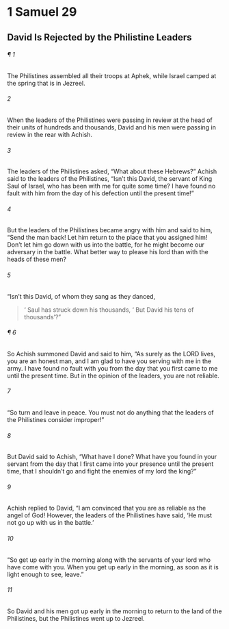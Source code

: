 # 1 Samuel 29
## David Is Rejected by the Philistine Leaders
###### ¶ 1
The Philistines assembled all their troops at Aphek, while Israel camped at the spring that is in Jezreel.
###### 2
When the leaders of the Philistines were passing in review at the head of their units of hundreds and thousands, David and his men were passing in review in the rear with Achish.
###### 3
The leaders of the Philistines asked, “What about these Hebrews?” Achish said to the leaders of the Philistines, “Isn’t this David, the servant of King Saul of Israel, who has been with me for quite some time? I have found no fault with him from the day of his defection until the present time!”
###### 4
But the leaders of the Philistines became angry with him and said to him, “Send the man back! Let him return to the place that you assigned him! Don’t let him go down with us into the battle, for he might become our adversary in the battle. What better way to please his lord than with the heads of these men?
###### 5
“Isn’t this David, of whom they sang as they danced,
>  ‘ Saul has struck down his thousands,
>  ‘ But David his tens of thousands’?”
###### ¶ 6
So Achish summoned David and said to him, “As surely as the LORD lives, you are an honest man, and I am glad to have you serving with me in the army. I have found no fault with you from the day that you first came to me until the present time. But in the opinion of the leaders, you are not reliable.
###### 7
“So turn and leave in peace. You must not do anything that the leaders of the Philistines consider improper!”
###### 8
But David said to Achish, “What have I done? What have you found in your servant from the day that I first came into your presence until the present time, that I shouldn’t go and fight the enemies of my lord the king?”
###### 9
Achish replied to David, “I am convinced that you are as reliable as the angel of God! However, the leaders of the Philistines have said, ‘He must not go up with us in the battle.’
###### 10
“So get up early in the morning along with the servants of your lord who have come with you. When you get up early in the morning, as soon as it is light enough to see, leave.”
###### 11
So David and his men got up early in the morning to return to the land of the Philistines, but the Philistines went up to Jezreel.
